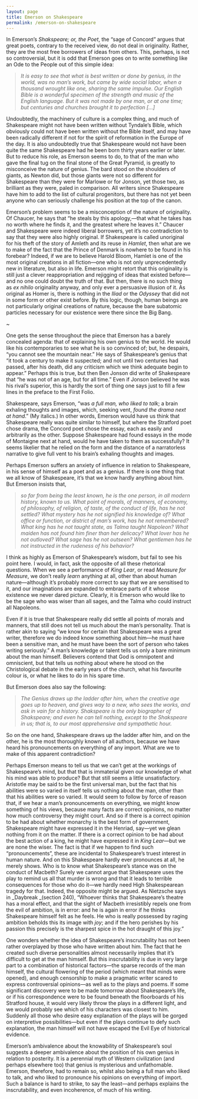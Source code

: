 ```yaml
---
layout: page
title: Emerson on Shakespeare
permalink: /emerson-on-shakespeare
---
```


In Emerson’s _Shakspeare; or, the Poet_, the “sage of Concord” argues that great poets, contrary to the received view, do not deal in originality. Rather, they are the most free borrowers of ideas from others. This, perhaps, is not so controversial, but it is odd that Emerson goes on to write something like an Ode to the People out of this simple idea:

> _It is easy to see that what is best written or done by genius, in the world, was no man’s work, but came by wide social labor, when a thousand wrought like one, sharing the same impulse. Our English Bible is a wonderful specimen of the strength and music of the English language. But it was not made by one man, or at one time; but centuries and churches brought it to perfection […]_

Undoubtedly, the machinery of culture is a complex thing, and much of Shakespeare might not have been written without Tyndale’s Bible, which obviously could not have been written without the Bible itself, and may have been radically different if not for the spirit of reformation in the Europe of the day. It is also undoubtedly true that Shakespeare would not have been quite the same Shakespeare had he been born thirty years earlier or later. But to reduce his role, as Emerson seems to do, to that of the man who gave the final tug on the final stone of the Great Pyramid, is greatly to misconceive the nature of genius. The bard stood on the shoulders of giants, as Newton did, but those giants were not so different for Shakespeare than they were for Marlowe or for Jonson, yet those two, as brilliant as they were, paled in comparison. All writers since Shakespeare have him to add to the list of cultural progenitors, but there has not yet been anyone who can seriously challenge his position at the top of the canon.

Emerson’s problem seems to be a misconception of the nature of originality. Of Chaucer, he says that “he steals by this apology,—that what he takes has no worth where he finds it, and the greatest where he leaves it.” Chaucer and Shakespeare were indeed liberal borrowers, yet it’s no contradiction to say that they were also highly original. If Shakespeare is called unoriginal for his theft of the story of Amleth and its reuse in _Hamlet_, then what are we to make of the fact that the Prince of Denmark is nowhere to be found in his forebear? Indeed, if we are to believe Harold Bloom, Hamlet is one of the most original creations in all fiction—one who is not only unprecedentedly new in literature, but also in life. Emerson might retort that this originality is still just a clever reappropriation and rejigging of ideas that existed before—and no one could doubt the truth of that. But then, there is no such thing as _ex nihilo_ originality anyway, and only ever a persuasive illusion of it. As original as Homer is, there is nothing in the _Iliad_ or the _Odyssey_ that did not in some form or other exist before. By this logic, though, human beings are not particularly original creations of nature, because the bare subatomic particles necessary for our existence were there since the Big Bang.

~

One gets the sense throughout the piece that Emerson has a barely concealed agenda: that of explaining his own genius to the world. He would like his contemporaries to see what he is so convinced of; but, he despairs, “you cannot see the mountain near.” He says of Shakespeare’s genius that “it took a century to make it suspected; and not until two centuries had passed, after his death, did any criticism which we think adequate begin to appear.” Perhaps this is true, but then Ben Jonson did write of Shakespeare that “he was not of an age, but for all time.” Even if Jonson believed he was his rival’s superior, this is hardly the sort of thing one says just to fill a few lines in the preface to the First Folio.

Shakespeare, says Emerson, “was _a full man, who liked to talk_; a brain exhaling thoughts and images, which, seeking vent, _found the drama next at hand_.” (My italics.) In other words, Emerson would have us think that Shakespeare really was quite similar to himself, but where the Stratford poet chose drama, the Concord poet chose the essay, each as easily and arbitrarily as the other. Suppose Shakespeare had found essays in the mode of Montaigne next at hand, would he have taken to them as successfully? It seems likelier that he relied on the form and the distance of a narratorless narrative to give full vent to his brain’s exhaling thoughts and images.

Perhaps Emerson suffers an anxiety of influence in relation to Shakespeare, in his sense of himself as a poet and as a genius. If there is one thing that we all know of Shakespeare, it’s that we know hardly anything about him. But Emerson insists that,

> _so far from being the least known, he is the one person, in all modern history, known to us. What point of morals, of manners, of economy, of philosophy, of religion, of taste, of the conduct of life, has he not settled? What mystery has he not signified his knowledge of? What office or function, or district of man’s work, has he not remembered? What king has he not taught state, as Talma taught Napoleon? What maiden has not found him finer than her delicacy? What lover has he not outloved? What sage has he not outseen? What gentlemen has he not instructed in the rudeness of his behavior?_

I think as highly as Emerson of Shakespeare’s wisdom, but fail to see his point here. I would, in fact, ask the opposite of all these rhetorical questions. When we see a performance of _King Lear_, or read _Measure for Measure_, we don’t really _learn_ anything at all, other than about human nature—although it’s probably more correct to say that we are sensitised to it, and our imaginations are expanded to embrace parts of it whose existence we never dared picture. Clearly, it is Emerson who would like to be the sage who was wiser than all sages, and the Talma who could instruct all Napoleons.

Even if it is true that Shakespeare really did settle all points of morals and manners, that still does not tell us much about the man’s personality. That is rather akin to saying “we know for certain that Shakespeare was a great writer, therefore we do indeed know something about him—he must have been a sensitive man, and he must have been the sort of person who takes writing seriously.” A man’s knowledge or talent tells us only a bare minimum about the man himself. Believers contend that God is omnipotent and omniscient, but that tells us nothing about where he stood on the Christological debate in the early years of the church, what his favourite colour is, or what he likes to do in his spare time.

But Emerson does also say the following:

> _The Genius draws up the ladder after him, when the creative age goes up to heaven, and gives way to a new, who sees the works, and ask in vain for a history. Shakspeare is the only biographer of Shakspeare; and even he can tell nothing, except to the Shakspeare in us; that is, to our most apprehensive and sympathetic hour._

So on the one hand, Shakespeare draws up the ladder after him, and on the other, he is the most thoroughly known of all authors, because we have heard his pronouncements on everything of any import. What are we to make of this apparent contradiction?

Perhaps Emerson means to tell us that we can’t get at the workings of Shakespeare’s mind, but that that is immaterial given our knowledge of what his mind was able to produce? But that still seems a little unsatisfactory. Aristotle may be said to be the first universal man, but the fact that his abilities were so varied in itself tells us nothing about the man, other than that his abilities were so varied. It would seem to follow by force of reason that, if we hear a man’s pronouncements on everything, we might know something of his views, because many facts are correct opinions, no matter how much controversy they might court. And so if there is a correct opinion to be had about whether monarchy is the best form of government, Shakespeare might have expressed it in the Henriad, say—yet we glean nothing from it on the matter. If there is a correct opinion to be had about the best action of a king, he might have expressed it in _King Lear_—but we are none the wiser. The fact is that if we happen to find such “pronouncements”, these are incidental to Shakespeare’s truest interest in human nature. And on this Shakespeare hardly ever pronounces at all, he merely shows. Who is to know what Shakespeare’s stance was on the conduct of Macbeth? Surely we cannot argue that Shakespeare uses the play to remind us all that murder is wrong and that it leads to terrible consequences for those who do it—we hardly need High Shakespearean tragedy for that. Indeed, the opposite might be argued. As Nietzsche says in _Daybreak _(section 240), “Whoever thinks that Shakespeare’s theatre has a moral effect, and that the sight of Macbeth irresistibly repels one from the evil of ambition, is in error: and he is again in error if he thinks Shakespeare himself felt as he feels. He who is really possessed by raging ambition beholds this its image with _joy_; and if the hero perishes by his passion this precisely is the sharpest spice in the hot draught of this joy.”

One wonders whether the idea of Shakespeare’s inscrutability has not been rather overplayed by those who have written about him. The fact that he created such diverse personalities almost necessarily implies that it’s difficult to get at the man himself. But this inscrutability is due in very large part to a combination of historical factors—the sparse records of the man himself, the cultural flowering of the period (which meant that minds were opened), and enough censorship to make a pragmatic writer scared to express controversial opinions—as well as to the plays and poems. If some significant discovery were to be made tomorrow about Shakespeare’s life, or if his correspondence were to be found beneath the floorboards of his Stratford house, it would very likely throw the plays in a different light, and we would probably see which of his characters was closest to him. Suddenly all those who desire easy explanation of the plays will be gorged on interpretive possibilities—but even if the plays continue to defy such explanation, the man himself will not have escaped the Evil Eye of historical evidence.

Emerson’s ambivalence about the knowability of Shakespeare’s soul suggests a deeper ambivalence about the position of his own genius in relation to posterity. It is a perennial myth of Western civilization (and perhaps elsewhere too) that genius is mysterious and unfathomable. Emerson, therefore, had to remain so, whilst also being a full man who liked to talk, and who liked to pronounce his opinions on everything of import. Such a balance is hard to strike, to say the least—and perhaps explains the inscrutability, and even incoherence, of much of his writing.